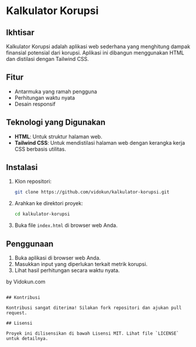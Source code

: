 # Kalkulator Korupsi

## Ikhtisar

Kalkulator Korupsi adalah aplikasi web sederhana yang menghitung dampak finansial potensial dari korupsi. Aplikasi ini dibangun menggunakan HTML dan distilasi dengan Tailwind CSS.

## Fitur

- Antarmuka yang ramah pengguna
- Perhitungan waktu nyata
- Desain responsif

## Teknologi yang Digunakan

- **HTML**: Untuk struktur halaman web.
- **Tailwind CSS**: Untuk mendistilasi halaman web dengan kerangka kerja CSS berbasis utilitas.

## Instalasi

1. Klon repositori:
   ```bash
   git clone https://github.com/vidokun/kalkulator-korupsi.git
   ```
2. Arahkan ke direktori proyek:
   ```bash
   cd kalkulator-korupsi
   ```
3. Buka file `index.html` di browser web Anda.

## Penggunaan

1. Buka aplikasi di browser web Anda.
2. Masukkan input yang diperlukan terkait metrik korupsi.
3. Lihat hasil perhitungan secara waktu nyata.

by Vidokun.com
```

## Kontribusi

Kontribusi sangat diterima! Silakan fork repositori dan ajukan pull request.

## Lisensi

Proyek ini dilisensikan di bawah Lisensi MIT. Lihat file `LICENSE` untuk detailnya.
